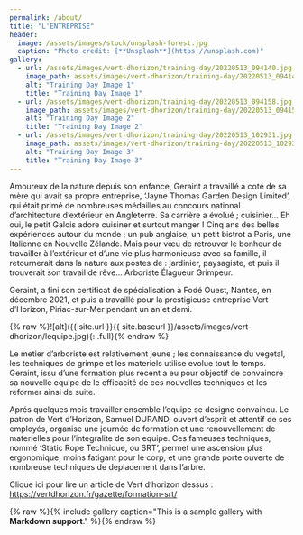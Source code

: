 ```yaml
---
permalink: /about/
title: "L'ENTREPRISE"
header:
  image: /assets/images/stock/unsplash-forest.jpg
  caption: "Photo credit: [**Unsplash**](https://unsplash.com)"
gallery:
  - url: /assets/images/vert-dhorizon/training-day/20220513_094140.jpg
    image_path: assets/images/vert-dhorizon/training-day/20220513_094140.jpg
    alt: "Training Day Image 1"
    title: "Training Day Image 1"
  - url: /assets/images/vert-dhorizon/training-day/20220513_094158.jpg
    image_path: assets/images/vert-dhorizon/training-day/20220513_094158.jpg
    alt: "Training Day Image 2"
    title: "Training Day Image 2"
  - url: /assets/images/vert-dhorizon/training-day/20220513_102931.jpg
    image_path: assets/images/vert-dhorizon/training-day/20220513_102931.jpg
    alt: "Training Day Image 3"
    title: "Training Day Image 3"
---
```


<!-- Woodpecker Élagage EIRL étais crée en novembre 2023 ; fondateur Geraint TRÉMELO-THOMAS a fini son certificat de spécialisation à Fodé Ouest, Nantes, en décembre 2021, et puis a travaillé pour la prestigieuse entreprise Vert d'Horizon, Piriac-sur-Mer pendant un an et demi, ou il a formé l'ancien équipe dans les nouvelles techniques d'ascension et déplacement, nommé l'SRT.

Suite à un déménagement, a Quistinic, 56310, et par conséquent un au revoir a Vert d'Horizon, Geraint a décider a crée sa propre entreprise, Woodpecker Élagage. 

Amoureux de la nature depuis son enfance, il a travaillé a coté de sa mère qui avait sa propre entreprise, 'Jayne Thomas Garden Design Limited', qui était primé de nombreuses médailles au concours national d'architecture d'extérieur en Angleterre. Sa carrière a évolué ; cuisinier... Eh oui, le petit Galois adore cuisiner et surtout manger ! Cinq ans des belles expériences autour du monde dans des pubs anglaises, un petit bistrot a Paris, une Italienne en Nouvelle Zélande. Mais pour vœu de retrouver le bonheur de travailler à l'extérieur et d'une vie plus harmonieuse avec sa famille, il retournerait dans la nature aux postes de : jardinier, paysagiste et puis il trouverait son travail de rêve... Arboriste Élagueur Grimpeur.  -->

Amoureux de la nature depuis son enfance, Geraint a travaillé a coté de sa mère qui avait sa propre entreprise, ‘Jayne Thomas Garden Design Limited’, qui était primé de nombreuses médailles au concours national d’architecture d’extérieur en Angleterre. Sa carrière a évolué ; cuisinier… Eh oui, le petit Galois adore cuisiner et surtout manger ! Cinq ans des belles expériences autour du monde ; un pub anglaise, un petit bistrot a Paris, une Italienne en Nouvelle Zélande. Mais pour vœu de retrouver le bonheur de travailler à l’extérieur et d’une vie plus harmonieuse avec sa famille, il retournerait dans la nature aux postes de : jardinier, paysagiste, et puis il trouverait son travail de rêve… Arboriste Élagueur Grimpeur.

Geraint, a fini son certificat de spécialisation à Fodé Ouest, Nantes, en décembre 2021, et puis a travaillé pour la prestigieuse entreprise Vert d’Horizon, Piriac-sur-Mer pendant un an et demi.

<!-- Standard image with no width modifier classes applied. -->
<!-- {% raw %}![alt]({{ site.url }}{{ site.baseurl }}/assets/images/filename.jpg){% endraw %} -->

<!-- Image that fills page content container by adding the .full class with: -->
{% raw %}![alt]({{ site.url }}{{ site.baseurl }}/assets/images/vert-dhorizon/lequipe.jpg){: .full}{% endraw %}

Le metier d’arboriste est relativement jeune ; les connaissance du vegetal, les techniques de grimpe et les materiels utilise evolue tout le temps. Geraint, issu d’une formation plus recent a eu pour objectif de convaincre sa nouvelle equipe de le efficacité de ces nouvelles techniques et les reformer ainsi de suite. 


Aprés quelques mois travailler ensemble l’equipe se designe convaincu. Le patron de Vert d’Horizon, Samuel DURAND, ouvert d’esprit et attentif de ses employés, organise une journée de formation et une renouvellement de materielles pour l’integralite de son equipe. Ces fameuses techniques, nommé ‘Static Rope Technique, ou SRT’, permet une ascension plus ergonomique, moins fatigant pour le corp, et une grande porte ouverte de nombreuse techniques de deplacement dans l’arbre. 


Clique ici pour lire un article de Vert d’horizon dessus : https://vertdhorizon.fr/gazette/formation-srt/ 


{% raw %}{% include gallery caption="This is a sample gallery with **Markdown support**." %}{% endraw %}
